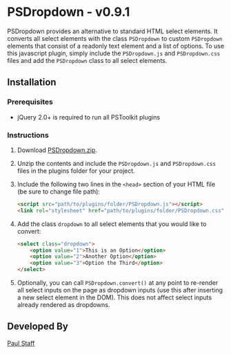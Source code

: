 PSDropdown - v0.9.1
==========

PSDropdown provides an alternative to standard HTML select elements. It converts all select elements with the class `PSDropdown` to custom `PSDropdown` elements that consist of a readonly text element and a list of options. To use this javascript plugin, simply include the `PSDropdown.js` and `PSDropdown.css` files and add the `PSDropdown` class to all select elements.


Installation
------------


### Prerequisites

- jQuery 2.0+ is required to run all PSToolkit plugins

### Instructions

1. Download [PSDropdown.zip](http://paulstaff.com/random/PSToolkit/PSDropdown/PSDropdown.zip).
2. Unzip the contents and include the `PSDropdown.js` and `PSDropdown.css` files in the plugins folder for your project.
3. Include the following two lines in the `<head>` section of your HTML file (be sure to change file path):

	```HTML
	<script src="path/to/plugins/folder/PSDropdown.js"></script>
	<link rel="stylesheet" href="path/to/plugins/folder/PSDropdown.css">
	```

4. Add the class `dropdown` to all select elements that you would like to convert: 

	```HTML
	<select class="dropdown">
		<option value="1">This is an Option</option>
        <option value="2">Another Option</option>
        <option value="3">Option the Third</option>
    </select>           
	```

5. Optionally, you can call `PSDropdown.convert()` at any point to re-render all select inputs on the page as dropdown inputs (use this after inserting a new select element in the DOM).  This does not affect select inputs already rendered as dropdowns.


Developed By
------------

[Paul Staff](http://paulstaff.com)